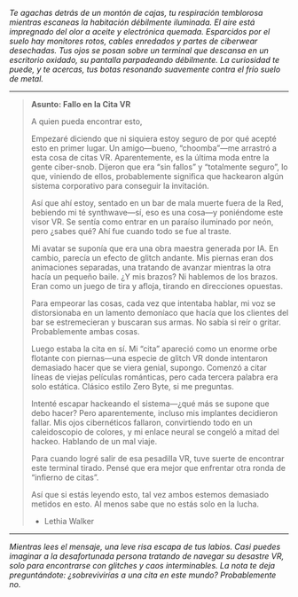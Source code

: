 _Te agachas detrás de un montón de cajas, tu respiración temblorosa mientras escaneas la habitación débilmente iluminada. El aire está impregnado del olor a aceite y electrónica quemada. Esparcidos por el suelo hay monitores rotos, cables enredados y partes de ciberwear desechadas. Tus ojos se posan sobre un terminal que descansa en un escritorio oxidado, su pantalla parpadeando débilmente. La curiosidad te puede, y te acercas, tus botas resonando suavemente contra el frío suelo de metal._

---

> **Asunto: Fallo en la Cita VR**
>
> A quien pueda encontrar esto,
>
> Empezaré diciendo que ni siquiera estoy seguro de por qué acepté esto en primer lugar. Un amigo—bueno, “choomba”—me arrastró a esta cosa de citas VR. Aparentemente, es la última moda entre la gente ciber-snob. Dijeron que era “sin fallos” y “totalmente seguro”, lo que, viniendo de ellos, probablemente significa que hackearon algún sistema corporativo para conseguir la invitación.
>
> Así que ahí estoy, sentado en un bar de mala muerte fuera de la Red, bebiendo mi té synthwave—sí, eso es una cosa—y poniéndome este visor VR. Se sentía como entrar en un paraíso iluminado por neón, pero ¿sabes qué? Ahí fue cuando todo se fue al traste.
>
> Mi avatar se suponía que era una obra maestra generada por IA. En cambio, parecía un efecto de glitch andante. Mis piernas eran dos animaciones separadas, una tratando de avanzar mientras la otra hacía un pequeño baile. ¿Y mis brazos? Ni hablemos de los brazos. Eran como un juego de tira y afloja, tirando en direcciones opuestas.
>
> Para empeorar las cosas, cada vez que intentaba hablar, mi voz se distorsionaba en un lamento demoníaco que hacía que los clientes del bar se estremecieran y buscaran sus armas. No sabía si reír o gritar. Probablemente ambas cosas.
>
> Luego estaba la cita en sí. Mi “cita” apareció como un enorme orbe flotante con piernas—una especie de glitch VR donde intentaron demasiado hacer que se viera genial, supongo. Comenzó a citar líneas de viejas películas románticas, pero cada tercera palabra era solo estática. Clásico estilo Zero Byte, si me preguntas.
>
> Intenté escapar hackeando el sistema—¿qué más se supone que debo hacer? Pero aparentemente, incluso mis implantes decidieron fallar. Mis ojos cibernéticos fallaron, convirtiendo todo en un caleidoscopio de colores, y mi enlace neural se congeló a mitad del hackeo. Hablando de un mal viaje.
>
> Para cuando logré salir de esa pesadilla VR, tuve suerte de encontrar este terminal tirado. Pensé que era mejor que enfrentar otra ronda de “infierno de citas”.
>
> Así que si estás leyendo esto, tal vez ambos estemos demasiado metidos en esto. Al menos sabe que no estás solo en la lucha.
>
> - Lethia Walker

---

_Mientras lees el mensaje, una leve risa escapa de tus labios. Casi puedes imaginar a la desafortunada persona tratando de navegar su desastre VR, solo para encontrarse con glitches y caos interminables. La nota te deja preguntándote: ¿sobrevivirías a una cita en este mundo? Probablemente no._
